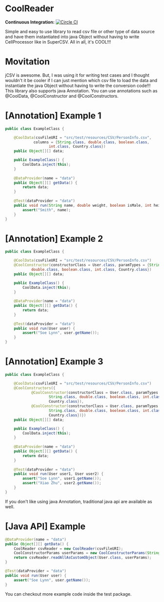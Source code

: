 # CoolReader
**Continuous Integration:** [![Circle CI](https://circleci.com/gh/soelynn/CoolReader.svg?style=shield)](https://circleci.com/gh/soelynn/CoolReader)

Simple and easy to use library to read csv file or other type of data source and have them instantiated into java Object without having to write CellProcessor like in SuperCSV. All in all, it's COOL!!!

# Movitation
jCSV is awesome. But, I was using it for writing test cases and I thought wouldn't it be cooler if I can just mention which csv file to load the data and instantiate the java Object without having to write the conversion code!!! This library also supports java Annotation. You can use annotations such as @CoolData, @CoolConstructor and @CoolConstructors.

# [Annotation] Example 1
```java
public class ExampleClass {

	@CoolData(csvFileURI = "src/test/resources/CSV/PersonInfo.csv",
		     columns = {String.class, double.class, boolean.class,
		     		int.class, Country.class})
	public Object[][] data;

	public ExampleClass() {
		CoolData.inject(this);
	}
	
	@DataProvider(name = "data")
	public Object[][] getData() { 
		return data;
	}
	
	@Test(dataProvider = "data")
	public void run(String name, double weight, boolean isMale, int height, Country country) {
		assert("Smith", name);
	}
}
```

# [Annotation] Example 2
```java
public class ExampleClass {

	@CoolData(csvFileURI = "src/test/resources/CSV/PersonInfo.csv")
	@CoolConstructor(constructorClass = User.class, paramTypes = {String.class,
			double.class, boolean.class, int.class, Country.class})
	public Object[][] data;

	public ExampleClass() {
		CoolData.inject(this);
	}
	
	@DataProvider(name = "data")
	public Object[][] getData() { 
		return data;
	}
	
	@Test(dataProvider = "data")
	public void run(User user) {
		assert("Soe Lynn", user.getName());
	}
}
```

# [Annotation] Example 3
```java
public class ExampleClass {

	@CoolData(csvFileURI = "src/test/resources/CSV/PersonInfo.csv")
	@CoolConstructors({
			@CoolConstructor(constructorClass = User.class, paramTypes = {
					String.class, double.class, boolean.class, int.class,
					Country.class}),
			@CoolConstructor(constructorClass = User.class, paramTypes = {
					String.class, double.class, boolean.class, int.class,
					Country.class})})
	public Object[][] data;

	public ExampleClass() {
		CoolData.inject(this);
	}
	
	@DataProvider(name = "data")
	public Object[][] getData() { 
		return data;
	}
	
	@Test(dataProvider = "data")
	public void run(User user1, User user2) {
		assert("Soe Lynn", user1.getName());
		assert("Xiao Zhu", user2.getName());
	}
}
```

If you don't like using java Annotation, traditional java api are available as well.

# [Java API] Example
```java
@DataProvider(name = "data")
public Object[][] getData() { 
	CoolReader csvReader = new CoolReader(csvFileURI);
	CoolConstructorParams userParams = new CoolConstructorParams(String.class, double.class,boolean.class, int.class, Country.class);
	return csvReader.readAllAsCustomObject(User.class, userParams);
}

@Test(dataProvider = "data")
public void run(User user) {
	assert("Soe Lynn", user.getName());
}
```

You can checkout more example code inside the test package.
